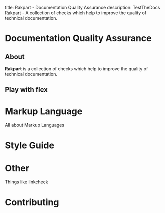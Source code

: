 title: Rakpart - Documentation Quality Assurance
description: TestTheDocs Rakpart - A collection of checks which help to improve the quality of technical documentation.


# Documentation Quality Assurance

## About

**Rakpart** is a collection of checks which help to improve the quality of technical documentation.



## Play with flex
<div class="flex-container">
  <div>
  <h1 class="box">Markup Language</h1>
  All about Markup Languages
  </div>
  <div><h1 class="box">Style Guide</h1></div>
</div>
<div class="flex-container">
  <div>
  <h1 class="box">Other</h1>
  Things like linkcheck
  </div>
  <div><h1 class="box">Contributing</h1></div>
  </div>
